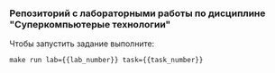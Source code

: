 ### Репозиторий с лабораторными работы по дисциплине "Суперкомпьютерые технологии"

Чтобы запустить задание выполните:
```
make run lab={{lab_number}} task={{task_number}}
```